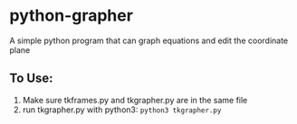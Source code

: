 # python-grapher
A simple python program that can graph equations and edit the coordinate plane

## To Use:
1. Make sure tkframes.py and tkgrapher.py are in the same file
2. run tkgrapher.py with python3: `python3 tkgrapher.py`
